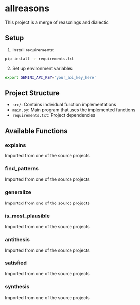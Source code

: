 # allreasons

This project is a merge of reasonings and dialectic

## Setup

1. Install requirements:
```bash
pip install -r requirements.txt
```

2. Set up environment variables:
```bash
export GEMINI_API_KEY='your_api_key_here'
```

## Project Structure

- `src/`: Contains individual function implementations
- `main.py`: Main program that uses the implemented functions
- `requirements.txt`: Project dependencies

## Available Functions

### explains
Imported from one of the source projects

### find_patterns
Imported from one of the source projects

### generalize
Imported from one of the source projects

### is_most_plausible
Imported from one of the source projects

### antithesis
Imported from one of the source projects

### satisfied
Imported from one of the source projects

### synthesis
Imported from one of the source projects

